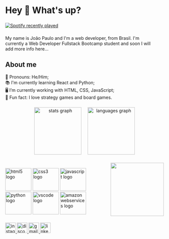 <h1 align="left">Hey 👋 What's up?</h1>

###
  
<div align="left">

  <a href="https://open.spotify.com/user/tukkos">
    <img src="https://spotify-recently-played-readme.vercel.app/api?user=tukkos&width=400" alt="Spotify recently played"  />
  </a>
</div>

###

  <p align="left">My name is João Paulo and I'm a web developer, from Brasil. I'm <br> currently a Web Developer Fullstack Bootcamp student and soon I will <br> add more info here...</p>

  <h2 align="left">About me</h2>

  <p align="left">💬 Pronouns: He/Him;<br>📚 I'm currently learning React and Python;<br>🖥️ I’m currently working with HTML, CSS, JavaScript;<br>🎲 Fun fact: I love strategy games and board games.</p>
 
###

<div align="center">
  <img src="https://github-readme-stats.vercel.app/api?hide_title=false&hide_rank=false&show_icons=true&include_all_commits=true&count_private=true&disable_animations=false&theme=dracula&locale=en&hide_border=false&username=Tukkos" height="150" alt="stats graph"  />
  &nbsp;
  &nbsp;
  <img src="https://github-readme-stats.vercel.app/api/top-langs?locale=en&hide_title=false&layout=compact&card_width=320&langs_count=5&theme=dracula&hide_border=false&username=Tukkos" height="150" alt="languages graph"  />
</div>
 
###

<img align="right" height="169" src="https://c.tenor.com/O1qpwwux1Y4AAAAC/i-regret-nothing-chicken.gif"  />

###

<br>
<div align="left">
  <img src="https://cdn.jsdelivr.net/gh/devicons/devicon/icons/html5/html5-original.svg" height="72" width="83" alt="html5 logo"  />
  <img src="https://cdn.jsdelivr.net/gh/devicons/devicon/icons/css3/css3-original.svg" height="72" width="83" alt="css3 logo"  />
  <img src="https://cdn.jsdelivr.net/gh/devicons/devicon/icons/javascript/javascript-original.svg" height="72" width="83" alt="javascript logo"  />
  <img src="https://cdn.jsdelivr.net/gh/devicons/devicon/icons/python/python-original.svg" height="72" width="83" alt="python logo"  />
  <img src="https://cdn.jsdelivr.net/gh/devicons/devicon/icons/vscode/vscode-original.svg" height="72" width="83" alt="vscode logo"  />
  <img src="https://cdn.jsdelivr.net/gh/devicons/devicon/icons/amazonwebservices/amazonwebservices-original.svg" height="72" width="83" alt="amazonwebservices logo"  />
</div>

###

<div align="left">
  <a href="https://www.instagram.com/tukkos/" target="_blank">
    <img src="https://img.shields.io/static/v1?message=Instagram&logo=instagram&label=&color=E4405F&logoColor=white&labelColor=&style=for-the-badge" height="33" alt="instagram logo"  />
  </a>
  <a href="Tukkos#0487" target="_blank">
    <img src="https://img.shields.io/static/v1?message=Discord&logo=discord&label=&color=7289DA&logoColor=white&labelColor=&style=for-the-badge" height="33" alt="discord logo"  />
  </a>
  <a href="jpfcastro@id.uff.br" target="_blank">
    <img src="https://img.shields.io/static/v1?message=Gmail&logo=gmail&label=&color=D14836&logoColor=white&labelColor=&style=for-the-badge" height="33" alt="gmail logo"  />
  </a>
  <a href="https://www.linkedin.com/in/jo%C3%A3o-paulo-ferreira-de-castro-89591b1a3/" target="_blank">
    <img src="https://img.shields.io/static/v1?message=LinkedIn&logo=linkedin&label=&color=0077B5&logoColor=white&labelColor=&style=for-the-badge" height="33" alt="linkedin logo"  />
  </a>
</div>

###

